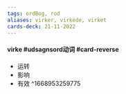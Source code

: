 ```yaml
---
tags: ordBog, rod
aliases: virker, virkede, virket
cards-deck: 21-11-2022
---
```


#### virke #udsagnsord动词  #card-reverse 
- 运转
- 影响
- 有效
^1668953259775